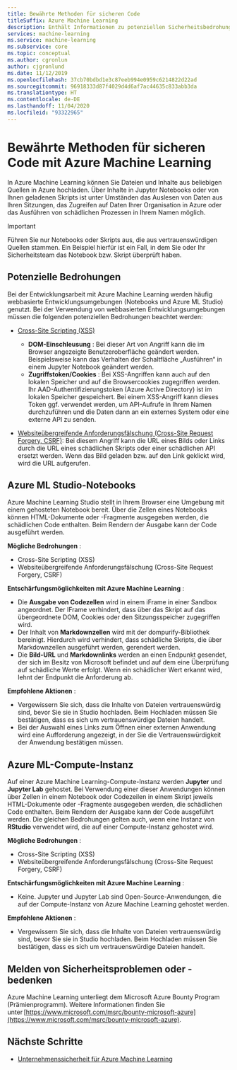 ```yaml
---
title: Bewährte Methoden für sicheren Code
titleSuffix: Azure Machine Learning
description: Enthält Informationen zu potenziellen Sicherheitsbedrohungen bei der Entwicklung für Azure Machine Learning sowie zu Lösungen und bewährten Methoden.
services: machine-learning
ms.service: machine-learning
ms.subservice: core
ms.topic: conceptual
ms.author: cgronlun
author: cjgronlund
ms.date: 11/12/2019
ms.openlocfilehash: 37cb70bdbd1e3c87eeb994e0959c6214822d22ad
ms.sourcegitcommit: 96918333d87f4029d4d6af7ac44635c833abb3da
ms.translationtype: HT
ms.contentlocale: de-DE
ms.lasthandoff: 11/04/2020
ms.locfileid: "93322965"
---
```

# <a name="secure-code-best-practices-with-azure-machine-learning"></a>Bewährte Methoden für sicheren Code mit Azure Machine Learning

In Azure Machine Learning können Sie Dateien und Inhalte aus beliebigen Quellen in Azure hochladen. Über Inhalte in Jupyter Notebooks oder von Ihnen geladenen Skripts ist unter Umständen das Auslesen von Daten aus Ihren Sitzungen, das Zugreifen auf Daten Ihrer Organisation in Azure oder das Ausführen von schädlichen Prozessen in Ihrem Namen möglich.

> [!IMPORTANT]
> Führen Sie nur Notebooks oder Skripts aus, die aus vertrauenswürdigen Quellen stammen. Ein Beispiel hierfür ist ein Fall, in dem Sie oder Ihr Sicherheitsteam das Notebook bzw. Skript überprüft haben.

## <a name="potential-threats"></a>Potenzielle Bedrohungen

Bei der Entwicklungsarbeit mit Azure Machine Learning werden häufig webbasierte Entwicklungsumgebungen (Notebooks und Azure ML Studio) genutzt. Bei der Verwendung von webbasierten Entwicklungsumgebungen müssen die folgenden potenziellen Bedrohungen beachtet werden:

* [Cross-Site Scripting (XSS)](https://owasp.org/www-community/attacks/xss/)

    * __DOM-Einschleusung__ : Bei dieser Art von Angriff kann die im Browser angezeigte Benutzeroberfläche geändert werden. Beispielsweise kann das Verhalten der Schaltfläche „Ausführen“ in einem Jupyter Notebook geändert werden.
    * __Zugriffstoken/Cookies__ : Bei XSS-Angriffen kann auch auf den lokalen Speicher und auf die Browsercookies zugegriffen werden. Ihr AAD-Authentifizierungstoken (Azure Active Directory) ist im lokalen Speicher gespeichert. Bei einem XSS-Angriff kann dieses Token ggf. verwendet werden, um API-Aufrufe in Ihrem Namen durchzuführen und die Daten dann an ein externes System oder eine externe API zu senden.

* [Websiteübergreifende Anforderungsfälschung (Cross-Site Request Forgery, CSRF)](https://owasp.org/www-community/attacks/csrf): Bei diesem Angriff kann die URL eines Bilds oder Links durch die URL eines schädlichen Skripts oder einer schädlichen API ersetzt werden. Wenn das Bild geladen bzw. auf den Link geklickt wird, wird die URL aufgerufen.

## <a name="azure-ml-studio-notebooks"></a>Azure ML Studio-Notebooks

Azure Machine Learning Studio stellt in Ihrem Browser eine Umgebung mit einem gehosteten Notebook bereit. Über die Zellen eines Notebooks können HTML-Dokumente oder -Fragmente ausgegeben werden, die schädlichen Code enthalten.  Beim Rendern der Ausgabe kann der Code ausgeführt werden.

__Mögliche Bedrohungen__ :
* Cross-Site Scripting (XSS)
* Websiteübergreifende Anforderungsfälschung (Cross-Site Request Forgery, CSRF)

__Entschärfungsmöglichkeiten mit Azure Machine Learning__ :
* Die __Ausgabe von Codezellen__ wird in einem iFrame in einer Sandbox angeordnet. Der IFrame verhindert, dass über das Skript auf das übergeordnete DOM, Cookies oder den Sitzungsspeicher zugegriffen wird.
* Der Inhalt von __Markdownzellen__ wird mit der dompurify-Bibliothek bereinigt. Hierdurch wird verhindert, dass schädliche Skripts, die über Markdownzellen ausgeführt werden, gerendert werden.
* Die __Bild-URL__ und __Markdownlinks__ werden an einen Endpunkt gesendet, der sich im Besitz von Microsoft befindet und auf dem eine Überprüfung auf schädliche Werte erfolgt. Wenn ein schädlicher Wert erkannt wird, lehnt der Endpunkt die Anforderung ab.

__Empfohlene Aktionen__ :
* Vergewissern Sie sich, dass die Inhalte von Dateien vertrauenswürdig sind, bevor Sie sie in Studio hochladen. Beim Hochladen müssen Sie bestätigen, dass es sich um vertrauenswürdige Dateien handelt.
* Bei der Auswahl eines Links zum Öffnen einer externen Anwendung wird eine Aufforderung angezeigt, in der Sie die Vertrauenswürdigkeit der Anwendung bestätigen müssen.

## <a name="azure-ml-compute-instance"></a>Azure ML-Compute-Instanz

Auf einer Azure Machine Learning-Compute-Instanz werden __Jupyter__ und __Jupyter Lab__ gehostet. Bei Verwendung einer dieser Anwendungen können über Zellen in einem Notebook oder Codezeilen in einem Skript jeweils HTML-Dokumente oder -Fragmente ausgegeben werden, die schädlichen Code enthalten. Beim Rendern der Ausgabe kann der Code ausgeführt werden. Die gleichen Bedrohungen gelten auch, wenn eine Instanz von __RStudio__ verwendet wird, die auf einer Compute-Instanz gehostet wird.

__Mögliche Bedrohungen__ :
* Cross-Site Scripting (XSS)
* Websiteübergreifende Anforderungsfälschung (Cross-Site Request Forgery, CSRF)

__Entschärfungsmöglichkeiten mit Azure Machine Learning__ :
* Keine. Jupyter und Jupyter Lab sind Open-Source-Anwendungen, die auf der Compute-Instanz von Azure Machine Learning gehostet werden.

__Empfohlene Aktionen__ :
* Vergewissern Sie sich, dass die Inhalte von Dateien vertrauenswürdig sind, bevor Sie sie in Studio hochladen. Beim Hochladen müssen Sie bestätigen, dass es sich um vertrauenswürdige Dateien handelt.

## <a name="report-security-issues-or-concerns"></a>Melden von Sicherheitsproblemen oder -bedenken 

Azure Machine Learning unterliegt dem Microsoft Azure Bounty Program (Prämienprogramm). Weitere Informationen finden Sie unter [https://www.microsoft.com/msrc/bounty-microsoft-azure](https://www.microsoft.com/msrc/bounty-microsoft-azure).

## <a name="next-steps"></a>Nächste Schritte

* [Unternehmenssicherheit für Azure Machine Learning](concept-enterprise-security.md)